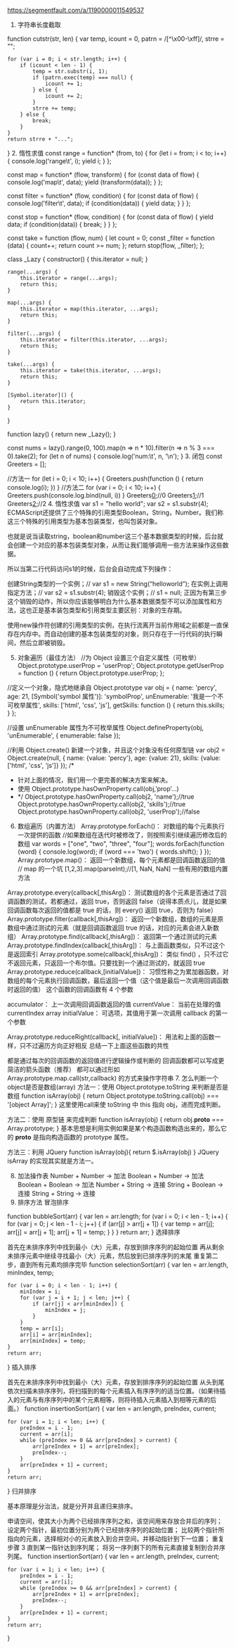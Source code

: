 https://segmentfault.com/a/1190000011549537


1. 字符串长度截取

function cutstr(str, len) {
    var temp,
        icount = 0,
        patrn = /[^\x00-\xff]/,
        strre = "";

    for (var i = 0; i < str.length; i++) {
        if (icount < len - 1) {
            temp = str.substr(i, 1);
            if (patrn.exec(temp) === null) {
                icount += 1;
            } else {
                icount += 2;
            }
            strre += temp;
        } else {
            break;
        }
    }
    return strre + "...";
}
2. 惰性求值
const range = function* (from, to) {
    for (let i = from; i < to; i++) {
        console.log('range\t', i);
        yield i;
    }
};

const map = function* (flow, transform) {
    for (const data of flow) {
        console.log('map\t', data);
        yield (transform(data));
    }
};

const filter = function* (flow, condition) {
    for (const data of flow) {
        console.log('filter\t', data);
        if (condition(data)) {
            yield data;
        }
    }
};

const stop = function* (flow, condition) {
    for (const data of flow) {
        yield data;
        if (condition(data)) {
            break;
        }
    }
};

const take = function (flow, num) {
    let count = 0;
    const _filter = function (data) {
        count++;
        return count >= num;
    };
    return stop(flow, _filter);
};

class _Lazy {
    constructor() {
        this.iterator = null;
    }

    range(...args) {
        this.iterator = range(...args);
        return this;
    }

    map(...args) {
        this.iterator = map(this.iterator, ...args);
        return this;
    }

    filter(...args) {
        this.iterator = filter(this.iterator, ...args);
        return this;
    }

    take(...args) {
        this.iterator = take(this.iterator, ...args);
        return this;
    }

    [Symbol.iterator]() {
        return this.iterator;
    }
}

function lazy() {
    return new _Lazy();
}

const nums = lazy().range(0, 100).map(n => n * 10).filter(n => n % 3 === 0).take(2);
for (let n of nums) {
    console.log('num:\t', n, '\n');
}
3. 闭包
const Greeters = [];

//方法一
for (let i = 0; i < 10; i++) {
    Greeters.push(function () {
        return console.log(i);
    })
}
//方法二
for (var i = 0; i < 10; i++) {
    Greeters.push(console.log.bind(null, i))
}
Greeters[0]();//0
Greeters[1]();//1
Greeters[2]();//2
4. 惰性求值
var s1 = "hello world";
var s2 = s1.substr(4);
ECMAScript还提供了三个特殊的引用类型Boolean，String，Number。我们称这三个特殊的引用类型为基本包装类型，也叫包装对象。

也就是说当读取string，boolean和number这三个基本数据类型的时候，后台就会创建一个对应的基本包装类型对象，从而让我们能够调用一些方法来操作这些数据。

所以当第二行代码访问s1的时候，后台会自动完成下列操作：

创建String类型的一个实例；// var s1 = new String(“helloworld”);
在实例上调用指定方法；// var s2 = s1.substr(4);
销毁这个实例；// s1 = null;
正因为有第三步这个销毁的动作，所以你应该能够明白为什么基本数据类型不可以添加属性和方法，这也正是基本装包类型和引用类型主要区别：对象的生存期。

使用new操作符创建的引用类型的实例，在执行流离开当前作用域之前都是一直保存在内存中。而自动创建的基本包装类型的对象，则只存在于一行代码的执行瞬间，然后立即被销毁。

5. 对象遍历（最佳方法）
//为 Object 设置三个自定义属性（可枚举）
Object.prototype.userProp = 'userProp';
Object.prototype.getUserProp = function () {
    return Object.prototype.userProp;
};

//定义一个对象，隐式地继承自 Object.prototype
var obj = {
    name: 'percy',
    age: 21,
    [Symbol('symbol 属性')]: 'symbolProp',
    unEnumerable: '我是一个不可枚举属性',
    skills: ['html', 'css', 'js'],
    getSkills: function () {
        return this.skills;
    }
};

//设置 unEnumerable 属性为不可枚举属性
Object.defineProperty(obj, 'unEnumerable', {
    enumerable: false
});

//利用 Object.create() 新建一个对象，并且这个对象没有任何原型链
var obj2 = Object.create(null, {
    name: {value: 'percy'},
    age: {value: 21},
    skills: {value: ['html', 'css', 'js']}
});
/*
* 针对上面的情况，我们用一个更完善的解决方案来解决。
* 使用 Object.prototype.hasOwnProperty.call(obj,’prop’…)
* */
Object.prototype.hasOwnProperty.call(obj2, 'name');//true
Object.prototype.hasOwnProperty.call(obj2, 'skills');//true
Object.prototype.hasOwnProperty.call(obj2, 'userProp');//false
6. 数组遍历（内置方法）
Array.prototype.forEach()： 对数组的每个元素执行一次提供的函数
//如果数组在迭代时被修改了，则按照索引继续遍历修改后的数组
var words = ["one", "two", "three", "four"];
words.forEach(function (word) {
    console.log(word);
    if (word === 'two') {
        words.shift();
    }
});
Array.prototype.map()： 返回一个新数组，每个元素都是回调函数返回的值
// map 的一个坑
[1,2,3].map(parseInt);//[1, NaN, NaN]
一些有用的数组内置方法

Array.prototype.every(callback[,thisArg])： 测试数组的各个元素是否通过了回调函数的测试，若都通过，返回 true，否则返回 false（说得本质点儿，就是如果回调函数每次返回的值都是 true 的话，则 every() 返回 true，否则为 false）
Array.prototype.filter(callback[,thisArg])： 返回一个新数组，数组的元素是原数组中通过测试的元素（就是回调函数返回 true 的话，对应的元素会进入新数组）
Array.prototype.find(callback[,thisArg])： 返回第一个通过测试的元素
Array.prototype.findIndex(callback[,thisArg])： 与上面函数类似，只不过这个是返回索引
Array.prototype.some(callback[,thisArg])： 类似 find() ，只不过它不返回元素，只返回一个布尔值。只要找到一个通过测试的，就返回 true
Array.prototype.reduce(callback,[initialValue])： 习惯性称之为累加器函数，对数组的每个元素执行回调函数，最后返回一个值（这个值是最后一次调用回调函数时返回的值）
这个函数的回调函数有 4 个参数

accumulator： 上一次调用回调函数返回的值
currentValue： 当前在处理的值
currentIndex
array
initialValue： 可选项，其值用于第一次调用 callback 的第一个参数

Array.prototype.reduceRight(callback[, initialValue])： 用法和上面的函数一样，只不过遍历方向正好相反
总结一下上面这些函数的共性

都是通过每次的回调函数的返回值进行逻辑操作或判断的
回调函数都可以写成更简洁的箭头函数（推荐）
都可以通过形如 Array.prototype.map.call(str,callback) 的方式来操作字符串
7. 怎么判断一个object是否是数组(array)
方法一：使用 Object.prototype.toString 来判断是否是数组
function isArray(obj) {
    return Object.prototype.toString.call(obj) === '[object Array]';
}
这里使用call来使 toString 中 this 指向 obj，进而完成判断。

方法二：使用 原型链 来完成判断
function isArray(obj) {
    return obj.__proto__ === Array.prototype;
}
基本思想是利用实例如果是某个构造函数构造出来的，那么它的 __proto__ 是指向构造函数的 prototype 属性。

方法三：利用 JQuery
function isArray(obj){
    return $.isArray(obj)
}
JQuery isArray 的实现其实就是方法一。

8. 加法操作表
Number + Number -> 加法
Boolean + Number -> 加法
Boolean + Boolean -> 加法
Number + String -> 连接
String + Boolean -> 连接
String + String -> 连接
9. 排序方法
冒泡排序

function bubbleSort(arr) {
    var len = arr.length;
    for (var i = 0; i < len - 1; i++) {
        for (var j = 0; j < len - 1 - i; j++) {
            if (arr[j] > arr[j + 1]) {
                var temp = arr[j];
                arr[j] = arr[j + 1];
                arr[j + 1] = temp;
            }
        }
    }
    return arr;
}
选择排序

首先在未排序序列中找到最小（大）元素，存放到排序序列的起始位置
再从剩余未排序元素中继续寻找最小（大）元素，然后放到已排序序列的末尾
重复第二步，直到所有元素均排序完毕
function selectionSort(arr) {
    var len = arr.length,
        minIndex, temp;

    for (var i = 0; i < len - 1; i++) {
        minIndex = i;
        for (var j = i + 1; j < len; j++) {
            if (arr[j] < arr[minIndex]) {
                minIndex = j;
            }
        }
        temp = arr[i];
        arr[i] = arr[minIndex];
        arr[minIndex] = temp;
    }
    return arr;
}
插入排序

首先在未排序序列中找到最小（大）元素，存放到排序序列的起始位置
从头到尾依次扫描未排序序列，将扫描到的每个元素插入有序序列的适当位置。（如果待插入的元素与有序序列中的某个元素相等，则将待插入元素插入到相等元素的后面。）
function insertionSort(arr) {
    var len = arr.length,
        preIndex, current;

    for (var i = 1; i < len; i++) {
        preIndex = i - 1;
        current = arr[i];
        while (preIndex >= 0 && arr[preIndex] > current) {
            arr[preIndex + 1] = arr[preIndex];
            preIndex--;
        }
        arr[preIndex + 1] = current;
    }
    return arr;
}
归并排序

基本原理是分治法，就是分开并且递归来排序。

申请空间，使其大小为两个已经排序序列之和，该空间用来存放合并后的序列；
设定两个指针，最初位置分别为两个已经排序序列的起始位置；
比较两个指针所指向的元素，选择相对小的元素放入到合并空间，并移动指针到下一位置；
重复步骤 3 直到某一指针达到序列尾；
将另一序列剩下的所有元素直接复制到合并序列尾。
function insertionSort(arr) {
    var len = arr.length,
        preIndex, current;

    for (var i = 1; i < len; i++) {
        preIndex = i - 1;
        current = arr[i];
        while (preIndex >= 0 && arr[preIndex] > current) {
            arr[preIndex + 1] = arr[preIndex];
            preIndex--;
        }
        arr[preIndex + 1] = current;
    }
    return arr;
}